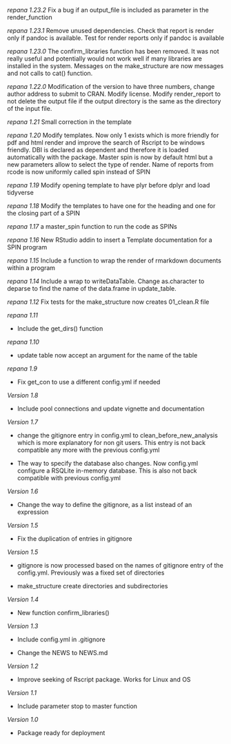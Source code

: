 *repana 1.23.2* Fix a bug if an output_file is included as parameter in the render_function

*repana 1.23.1* Remove unused dependencies. Check that report is render only if pandoc
is available. Test for render reports only if pandoc is available

*repana 1.23.0* The confirm_libraries function has been removed. It was not really
useful and potentially would not work well if many libraries are installed in the
system. Messages on the make_structure are now messages and not calls to cat() function.

*repana 1.22.0* Modification of the version to have three numbers, change author address to submit to CRAN. Modify license. Modify render_report to not delete the output file if the output directory is the same as the directory of the input file.

*repana 1.21* Small correction in the template

*repana 1.20* Modify templates. Now only 1 exists which is more friendly for pdf and html render
 and improve the search of Rscript to be windows friendly. DBI is declared as dependent and therefore
 it is loaded automatically with the package. Master spin is now by default html but a new parameters
 allow to select the type of render. Name of reports from rcode is now uniformly called spin instead of SPIN

*repana 1.19* Modify opening template to have plyr before dplyr and load tidyverse

*repana 1.18* Modify the templates to have one for the heading and one for the closing part of a SPIN

*repana 1.17* a master_spin function to run the code as SPINs

*repana 1.16* New RStudio addin to insert a Template documentation for a SPIN program

*repana 1.15* Include a function to wrap the render of rmarkdown documents within a program

*repana 1.14* Include a wrap to writeDataTable. Change as.character to deparse 
to find the name of the data.frame in update_table.

*repana 1.12* Fix tests for the make_structure now creates 01_clean.R file

*repana 1.11*
  - Include the get_dirs() function
  
*repana 1.10*
  - update table now accept an argument for the name of the table

*repana 1.9*
  - Fix get_con to use a different config.yml if needed

*Version 1.8*

  - Include pool connections and update vignette and documentation
  
*Version 1.7*
  - change the gitignore entry in config.yml to clean_before_new_analysis which
  is more explanatory for non git users.
  This entry is not back compatible any more with the previous config.yml
  
  - The way to specify the database also changes. Now config.yml configure a
  RSQLite in-memory database. This is also not back compatible with previous
  config.yml  

*Version 1.6*

  - Change the way to define the gitignore, as a list instead of an expression
    
*Version 1.5*

  - Fix the duplication of entries in gitignore
  
*Version 1.5*

  - gitignore is now processed based on the names of gitignore entry of
  the config.yml. Previously was a fixed set of directories
  
  - make_structure create directories and subdirectories
  
  
*Version 1.4*

  - New function confirm_libraries()
  
    
*Version 1.3*

  - Include config.yml in .gitignore

  - Change the NEWS to NEWS.md
  
  
*Version 1.2*

  - Improve seeking of Rscript package. Works for Linux and OS
  
  
*Version 1.1* 

  - Include parameter stop to master function

*Version 1.0*

  - Package ready for deployment
